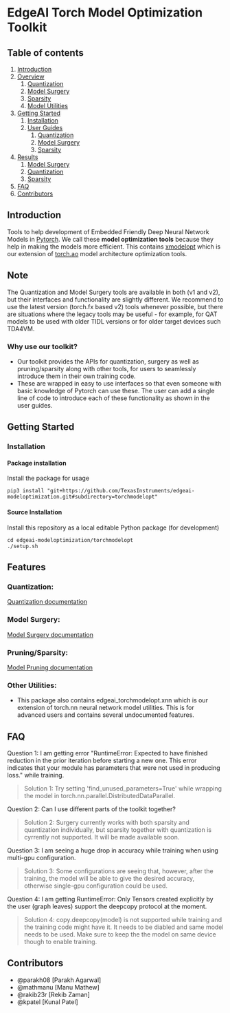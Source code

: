 # EdgeAI Torch Model Optimization Toolkit

## Table of contents
1. [Introduction](#introduction)
2. [Overview](#overview)
    1. [Quantization](#quantization)
    2. [Model Surgery](#model-surgery)
    3. [Sparsity](#sparsity)
    4. [Model Utilities](#model-utilities)
3. [Getting Started](#getting-started)
    1. [Installation](#installation)
    2. [User Guides](#user-guides)
        1. [Quantization](#quantization-1)
        2. [Model Surgery](#model-surgery-1)
        3. [Sparsity](#sparsity-1)
4. [Results](#results)
    1. [Model Surgery](#model-surgery-2)
    2. [Quantization](#quantization-2)
    3. [Sparsity](#sparsity-2)
5. [FAQ](#faq)
6. [Contributors](#contributors) 


## Introduction
Tools to help development of Embedded Friendly Deep Neural Network Models in [Pytorch](https://pytorch.org). We call these **model optimization tools** because they help in making the models more efficient. This contains [xmodelopt](./edgeai_torchmodelopt/xmodelopt) which is our extension of [torch.ao](https://github.com/pytorch/pytorch/tree/main/torch/ao) model architecture optimization tools. <br>

## Note
The Quantization and Model Surgery tools are available in both (v1 and v2), but their interfaces and functionality are slightly different. We recommend to use the latest version (torch.fx based v2) tools whenever possible, but there are situations where the legacy tools may be useful - for example, for QAT models to be used with older TIDL versions or for older target devices such TDA4VM. <br> 

### Why use our toolkit?
- Our toolkit provides the APIs for quantization, surgery as well as pruning/sparsity along with other tools, for users to seamlessly introduce them in their own training code. 
- These are wrapped in easy to use interfaces so that even someone with basic knowledge of Pytorch can use these. The user can add a single line of code to introduce each of these functionality as shown in the user guides. 

## Getting Started

### Installation

#### Package installation
Install the package for usage

```
pip3 install "git+https://github.com/TexasInstruments/edgeai-modeloptimization.git#subdirectory=torchmodelopt"
```

#### Source Installation
Install this repository as a local editable Python package (for development)

```
cd edgeai-modeloptimization/torchmodelopt
./setup.sh
```

## Features
### Quantization:

[Quantization documentation](./docs/quantization.md)


### Model Surgery:

[Model Surgery documentation](./docs/surgery.md)


### Pruning/Sparsity:

[Model Pruning documentation](./docs/pruning.md)


### Other Utilities:
- This package also contains edgeai_torchmodelopt.xnn which is our extension of torch.nn neural network model utilities. This is for advanced users and contains several undocumented features.


## FAQ

Question 1: I am getting error "RuntimeError: Expected to have finished reduction in the prior iteration before starting a new one. This error indicates that your module has parameters that were not used in producing loss." while training.

> Solution 1: Try setting 'find_unused_parameters=True' while wrapping the model in torch.nn.parallel.DistributedDataParallel. 

Question 2: Can I use different parts of the toolkit together?

> Solution 2: Surgery currently works with both sparsity and quantization individually, but sparsity together with quantization is cyrrently not supported. It will be made available soon. 

Question 3: I am seeing a huge drop in accuracy while training when using multi-gpu configuration.

> Solution 3: Some configurations are seeing that, however, after the training, the model will be able to give the desired accuracy, otherwise single-gpu configuration could be used. 

Question 4: I am getting RuntimeError: Only Tensors created explicitly by the user (graph leaves) support the deepcopy protocol at the moment.

> Solution 4: copy.deepcopy(model) is not supported while training and the training code might have it. It needs to be diabled and same model needs to be used. Make sure to keep the the model on same device though to enable training.

## Contributors

- @parakh08 [Parakh Agarwal]
- @mathmanu [Manu Mathew]
- @rakib23r [Rekib Zaman]
- @kpatel [Kunal Patel]
